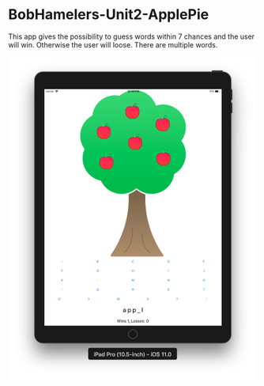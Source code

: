# BobHamelers-Unit2-ApplePie

This app gives the possibility to guess words within 7 chances and the user will win. Otherwise the user will loose. There are multiple words. 

![Alt Text](https://raw.githubusercontent.com/bobhamelers/BobHamelers-Unit2-ApplePie/master/BobHamelers-Unit2-ApplePie-Screenshot.png)
